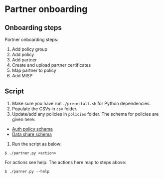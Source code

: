 # Partner onboarding

## Onboarding steps
Partner onboarding steps:

1. Add policy group
1. Add policy 
1. Add partner
1. Create and upload partner certificates
1. Map partner to policy
1. Add MISP

## Script
1. Make sure you have run `./preinstall.sh`  for Python dependencies.
1. Populate the CSVs in `csv` folder.  
1. Update/add any policies in `policies` folder.  The schema for policies are given here:
  * [Auth policy schema](https://github.com/mosip/mosip-config/blob/1.1.3/sandbox/auth-policy-schema.json)
  * [Data share schema](https://github.com/mosip/mosip-config/blob/1.1.3/sandbox/data-share-policy-schema.json)

1.  Run the script as below:
```
$ ./partner.py <action>
```
For actions see help. The actions here map to steps above:
```
$ ./parner.py --help
```
